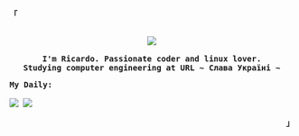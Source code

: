 
<p align="left"><strong><samp style="font-family: Roboto, sans-serif;">「</samp></strong></p>
  <p align="center">
    <samp>
      <b>
      <br>
        <image src="https://readme-typing-svg.herokuapp.com?font=Iosevka&size=16&color=F787DAFF&center=true&width=410&height=45&lines=Welcome+to+my+GitHub+profile!">
      <br>
      <br>
        I'm Ricardo. Passionate coder and linux lover.
        <br>
        Studying computer engineering at URL
      </b>
      <b>
         ~ Слава Україні ~
      </b>
    </samp>
          <br>
  </p>
          <p>
            <samp>    
          <b>
              My Daily:
            <br>
            <br>
            <image src="https://img.shields.io/badge/-Next.js-000000?style=flat&logo=next.js">
            <image src="https://img.shields.io/badge/-React-000000?style=flat&logo=React">
          </b>
            </samp>
          </p>
<p align="right"><strong><samp style="font-family: Roboto, sans-serif;">」</samp></strong></p>






